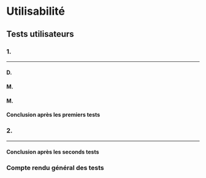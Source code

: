 # Utilisabilité

## Tests utilisateurs

### 1.
___

#### D.

#### M.

#### M.

#### Conclusion après les premiers tests

### 2.
___

#### Conclusion après les seconds tests

### Compte rendu général des tests


